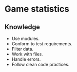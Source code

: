 # Game statistics

## Knowledge

- Use modules.
- Conform to test requirements.
- Filter data.
- Work with files.
- Handle errors.
- Follow clean code practices.


